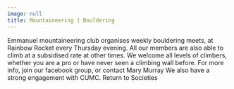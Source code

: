 ```yaml
---
image: null
title: Mountaineering | Bouldering
---
```


 Emmanuel mountaineering club organises weekly bouldering meets, at Rainbow Rocket every Thursday evening.
	All our members are also able to climb at a subsidised rate at other times.
	We welcome all levels of climbers, whether you are a pro or have never seen a climbing wall before.
	For more info, join our facebook group,
	or contact Mary Murray
 We also have a strong engagement with CUMC. 
Return to Societies